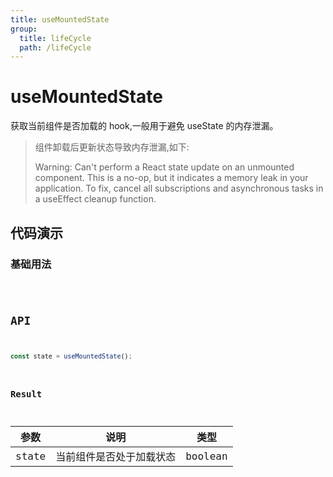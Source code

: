 ```yaml
---
title: useMountedState
group:
  title: lifeCycle
  path: /lifeCycle
---
```


# useMountedState

获取当前组件是否加载的 hook,一般用于避免 useState 的内存泄漏。

> 组件卸载后更新状态导致内存泄漏,如下:
>
> Warning: Can't perform a React state update on an unmounted component. This is a no-op, but it indicates a memory leak in your application. To fix, cancel all subscriptions and asynchronous tasks in a useEffect cleanup function.

## 代码演示

### 基础用法

<code src="./Demo/index.tsx" />

## API

```typescript
const state = useMountedState();
```

### Result

| 参数  | 说明                     | 类型    |
| ----- | ------------------------ | ------- |
| state | 当前组件是否处于加载状态 | boolean |
